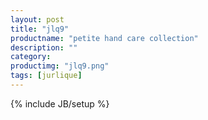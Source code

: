 ```yaml
---
layout: post
title: "jlq9"
productname: "petite hand care collection"
description: ""
category: 
productimg: "jlq9.png"
tags: [jurlique]
---
```

{% include JB/setup %}
